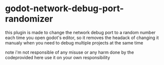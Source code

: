 # godot-network-debug-port-randomizer
this plugin is made to change the network debug port to a random number each time you open godot's editor, so it removes the headack of changing  it manualy when you need to debug multiple projects at the same time

note i'm not responsible of any misuse  or any harm done by the codeprovided here 
use it on your own responsibility
